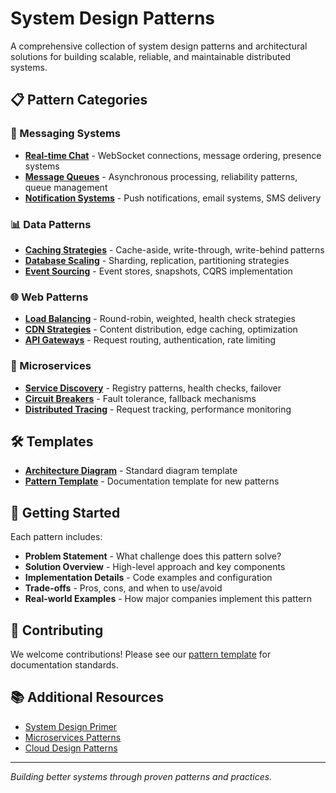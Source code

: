 # System Design Patterns

A comprehensive collection of system design patterns and architectural solutions for building scalable, reliable, and maintainable distributed systems.

## 📋 Pattern Categories

### 🔄 Messaging Systems
- **[Real-time Chat](./messaging-systems/real-time-chat/)** - WebSocket connections, message ordering, presence systems
- **[Message Queues](./messaging-systems/message-queues/)** - Asynchronous processing, reliability patterns, queue management
- **[Notification Systems](./messaging-systems/notification-systems/)** - Push notifications, email systems, SMS delivery

### 📊 Data Patterns
- **[Caching Strategies](./data-patterns/caching-strategies/)** - Cache-aside, write-through, write-behind patterns
- **[Database Scaling](./data-patterns/database-scaling/)** - Sharding, replication, partitioning strategies
- **[Event Sourcing](./data-patterns/event-sourcing/)** - Event stores, snapshots, CQRS implementation

### 🌐 Web Patterns
- **[Load Balancing](./web-patterns/load-balancing/)** - Round-robin, weighted, health check strategies
- **[CDN Strategies](./web-patterns/cdn-strategies/)** - Content distribution, edge caching, optimization
- **[API Gateways](./web-patterns/api-gateways/)** - Request routing, authentication, rate limiting

### 🔧 Microservices
- **[Service Discovery](./microservices/service-discovery/)** - Registry patterns, health checks, failover
- **[Circuit Breakers](./microservices/circuit-breakers/)** - Fault tolerance, fallback mechanisms
- **[Distributed Tracing](./microservices/distributed-tracing/)** - Request tracking, performance monitoring

## 🛠️ Templates
- **[Architecture Diagram](./templates/architecture-diagram.svg)** - Standard diagram template
- **[Pattern Template](./templates/pattern-template.md)** - Documentation template for new patterns

## 🚀 Getting Started

Each pattern includes:
- **Problem Statement** - What challenge does this pattern solve?
- **Solution Overview** - High-level approach and key components
- **Implementation Details** - Code examples and configuration
- **Trade-offs** - Pros, cons, and when to use/avoid
- **Real-world Examples** - How major companies implement this pattern

## 🤝 Contributing

We welcome contributions! Please see our [pattern template](./templates/pattern-template.md) for documentation standards.

## 📚 Additional Resources

- [System Design Primer](https://github.com/donnemartin/system-design-primer)
- [Microservices Patterns](https://microservices.io/patterns/)
- [Cloud Design Patterns](https://docs.microsoft.com/en-us/azure/architecture/patterns/)

---

*Building better systems through proven patterns and practices.*
